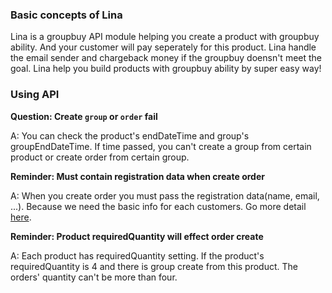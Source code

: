 ### Basic concepts of Lina

Lina is a groupbuy API module helping you create a product with groupbuy ability. And your customer will pay seperately for this product. Lina handle the email sender and chargeback money if the groupbuy doensn't meet the goal. Lina help you build products with groupbuy ability by super easy way!


### Using API

**Question: Create `group` or `order` fail**

A: You can check the product's endDateTime and group's groupEndDateTime. If time passed, you can't create a group from certain product or create order from certain group.

**Reminder: Must contain registration data when create order**

A: When you create order you must pass the registration data(name, email, ...). Because we need the basic info for each customers. Go more detail [here](https://github.com/yosgo-open-source/yosgo-lina-doc/blob/master/API.md#typeinfo-4).


**Reminder: Product requiredQuantity will effect order create**

A: Each product has requiredQuantity setting. If the product's requiredQuantity is 4 and there is group create from this product. The orders' quantity can't be more than four.
















